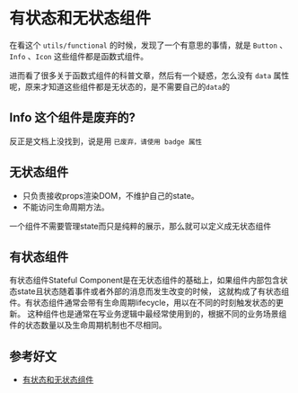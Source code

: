 # 有状态和无状态组件

在看这个 `utils/functional` 的时候，发现了一个有意思的事情，就是 `Button` 、`Info` 、`Icon` 这些组件都是函数式组件。

进而看了很多关于函数式组件的科普文章，然后有一个疑惑，怎么没有 `data` 属性呢，原来才知道这些组件都是无状态的，是不需要自己的`data`的


## Info 这个组件是废弃的?

反正是文档上没找到，说是用 `已废弃，请使用 badge 属性`


## 无状态组件

- 只负责接收props渲染DOM，不维护自己的state。
- 不能访问生命周期方法。

一个组件不需要管理state而只是纯粹的展示，那么就可以定义成无状态组件

## 有状态组件

有状态组件Stateful Component是在无状态组件的基础上，如果组件内部包含状态state且状态随着事件或者外部的消息而发生改变的时候，
这就构成了有状态组件。有状态组件通常会带有生命周期lifecycle，用以在不同的时刻触发状态的更新。
这种组件也是通常在写业务逻辑中最经常使用到的，根据不同的业务场景组件的状态数量以及生命周期机制也不尽相同。




## 参考好文
- [有状态和无状态组件](https://www.cnblogs.com/WindrunnerMax/p/14224984.html)








